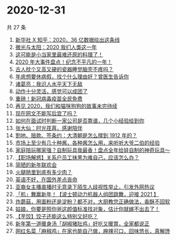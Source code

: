 # 2020-12-31

共 27 条

<!-- BEGIN ZHIHUVIDEO -->
<!-- 最后更新时间 Thu Dec 31 2020 13:22:19 GMT+0800 (CST) -->
1. [新华社 X 知乎：2020，36 亿数据绘出这条线](https://www.zhihu.com/zvideo/1327669490780090368)
1. [微光与太阳：2020 我们人类这一年](https://www.zhihu.com/zvideo/1327596571681452032)
1. [这可能是小当家里最难还原的料理了！](https://www.zhihu.com/zvideo/1327592275854589952)
1. [2020 年大事件盘点！纪念不平凡的一年！](https://www.zhihu.com/zvideo/1327652601266180096)
1. [古人枕个又高又硬的瓷器睡觉脑壳不疼吗？](https://www.zhihu.com/zvideo/1327716564204756992)
1. [年底想要休病假，找个什么理由好？曾医生告诉你](https://www.zhihu.com/zvideo/1327925023093096448)
1. [诸葛亮：我识人水平天下无敌](https://www.zhihu.com/zvideo/1327949107160473600)
1. [动作十分灵活，感觉可以成团了](https://www.zhihu.com/zvideo/1327596281686659072)
1. [重磅！新冠病毒疫苗全民免费](https://www.zhihu.com/zvideo/1327952113591365632)
1. [再见 2020，我们和猫咪狗狗的故事未完待续](https://www.zhihu.com/zvideo/1327933409957203968)
1. [现在网文不能写后宫了吗？](https://www.zhihu.com/zvideo/1327757602068508672)
1. [如何在面试时判断一家公司是否靠谱，几个小经验给到你](https://www.zhihu.com/zvideo/1327228687293399040)
1. [张大仙：时光荏苒，感谢陪伴](https://www.zhihu.com/zvideo/1327935242716753920)
1. [割地、赔款、签条约：大清朝是怎么撑到 1912 年的？](https://www.zhihu.com/zvideo/1327935567628062720)
1. [市场上至少有几十种酱，各种酱怎么用，来听听大爷二伯的经验](https://www.zhihu.com/zvideo/1327664564574736384)
1. [家庭陪玩哪家强？自制玩具我最香！盘点全年给娃自制的神奇玩具～](https://www.zhihu.com/zvideo/1327548721836302336)
1. [【职场解惑】关系户员工抹黑为难自己，应该怎么办？](https://www.zhihu.com/zvideo/1327229580533104640)
1. [简陋的新年联欢会](https://www.zhihu.com/zvideo/1327894380314267648)
1. [火腿肠里到底有多少肉？](https://www.zhihu.com/zvideo/1327305884201140224)
1. [英语不好，在国外差点丧命](https://www.zhihu.com/zvideo/1327616531468230656)
1. [亚裔女主播直播时无意录下陌生人歧视性举止，引发外网热议](https://www.zhihu.com/zvideo/1327548909968310272)
1. [「机」舞赢新年！【波士顿动力机器人组团跳舞，迎接 2021 】](https://www.zhihu.com/zvideo/1327841472024891392)
1. [炸蘑菇，用面粉还是淀粉？都不对，大厨教您正确做法，香酥不回软](https://www.zhihu.com/zvideo/1327660458393108480)
1. [姑娘，你要是照你爸这颜值标准找对象，估计你就嫁不出去了！](https://www.zhihu.com/zvideo/1326213025150488576)
1. [【芋饺】饺子还能这么特别又好吃？](https://www.zhihu.com/zvideo/1327640254375989248)
1. [新年第一道暖身汤「胡椒猪肚鸡」好吃又暖胃，全家都说正](https://www.zhihu.com/zvideo/1327582606506901504)
1. [网红名菜「麻椒鸡」在家也能自己做，麻辣可口，回味悠长，真解馋](https://www.zhihu.com/zvideo/1327551289761579008)
<!-- END ZHIHUVIDEO -->
